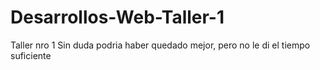 # Desarrollos-Web-Taller-1
Taller nro 1
Sin duda podria haber quedado mejor, pero no le di el tiempo suficiente 
